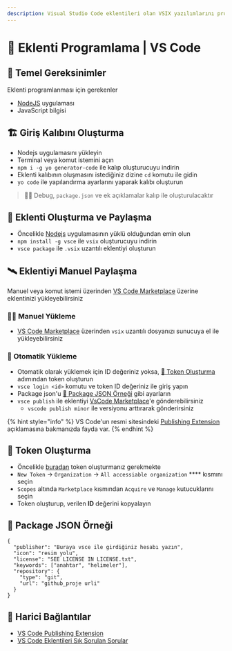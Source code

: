 ```yaml
---
description: Visual Studio Code eklentileri olan VSIX yazılımlarını programlama
---
```


# 🧩 Eklenti Programlama | VS Code

## 🧱 Temel Gereksinimler

Eklenti programlanması için gerekenler

* [NodeJS](https://nodejs.org/en/download/) uygulaması
* JavaScript bilgisi

## 🏗️ Giriş Kalıbını Oluşturma

* Nodejs uygulamasını yükleyin
* Terminal veya komut istemini açın
* `npm i -g yo generator-code` ile kalıp oluşturucuyu indirin
* Eklenti kalıbının oluşmasını istediğiniz dizine `cd` komutu ile gidin
* `yo code` ile yapılandırma ayarlarını yaparak kalıbı oluşturun

> 💁‍♂️ Debug, `package.json` ve ek açıklamalar kalıp ile oluşturulacaktır

## 🔀 Eklenti Oluşturma ve Paylaşma

* Öncelikle [Nodejs](https://nodejs.org/en/download/) uygulamasının yüklü olduğundan emin olun
* `npm install -g vsce` ile `vsix` oluşturucuyu indirin
* `vsce package` ile `.vsix` uzantılı eklentiyi oluşturun

## 🛰️ Eklentiyi Manuel Paylaşma

Manuel veya komut istemi üzerinden [VS Code Marketplace](https://marketplace.visualstudio.com/vscode) üzerine eklentinizi  yükleyebilirsiniz

### 💁‍♂️ Manuel Yükleme

* [VS Code Marketplace](https://marketplace.visualstudio.com/manage/publishers/) üzerinden `vsix` uzantılı dosyanızı sunucuya el ile yükleyebilirsiniz

### 🤖 Otomatik Yükleme

* Otomatik olarak yüklemek için ID değeriniz yoksa, [🔑 Token Oluşturma](notion://www.notion.so/@yemreak/s/lib/\~/drafts/-M9F1K1mY5em5FBTPTjC/uygulamalar/vs-code/vsix#token-olusturma) adımından token oluşturun
* `vsce login <id>` komutu ve token ID değeriniz ile giriş yapın
* Package json'u [📜 Package JSON Örneği](https://www.notion.so/VSIX-Programlama-4602a3468a8a4478a7addb6b74e91a1f#1ba0ff2ce7f240199dad8bcdb41eb3fa) gibi ayarların
* `vsce publish` ile eklentiyi [VsCode Marketplace](https://marketplace.visualstudio.com/manage/publishers/)'e gönderebilirsiniz
  * `vscode publish minor` ile versiyonu arttırarak gönderirsiniz

{% hint style="info" %}
‍VS Code'un resmi sitesindeki [Publishing Extension](https://code.visualstudio.com/api/working-with-extensions/publishing-extension) açıklamasına bakmanızda fayda var.
{% endhint %}

## 🔑 Token Oluşturma

* Öncelikle [buradan](https://dev.azure.com/yedhrab/\_usersSettings/tokens) token oluşturmanız gerekmekte
* `New Token` -> `Organization` -> `All accessiable organization` **** kısmını seçin
* `Scopes` altında `Marketplace` kısmından `Acquire` ve `Manage` kutucuklarını seçin
* Token oluşturup, verilen **ID** değerini kopyalayın

## 📜 Package JSON Örneği

```
{
  "publisher": "Buraya vsce ile girdiğiniz hesabı yazın",
  "icon": "resim yolu",
  "license": "SEE LICENSE IN LICENSE.txt",
  "keywords": ["anahtar", "helimeler"],
  "repository": {
    "type": "git",
    "url": "github_proje urli"
  }
}
```

## 🔗 Harici Bağlantılar

* [VS Code Publishing Extension](https://code.visualstudio.com/api/working-with-extensions/publishing-extension)
* [VS Code Eklentileri Sık Sorulan Sorular](https://code.visualstudio.com/api/%3Eworking-with-extensions/publishing-extension#common-questions)

